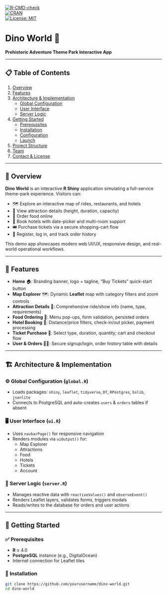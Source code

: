[![R-CMD-check](https://github.com/yourusername/dino-world/actions/workflows/check.yaml/badge.svg)](https://github.com/yourusername/dino-world/actions/workflows/check.yaml)  
[![CRAN](https://www.r-pkg.org/badges/version/shiny)](https://cran.r-project.org/package=shiny)  
[![License: MIT](https://img.shields.io/badge/License-MIT-blue.svg)](LICENSE)  

# Dino World 🦖  
**Prehistoric Adventure Theme Park Interactive App**

---

## 📋 Table of Contents  
1. [Overview](#overview)  
2. [Features](#features)  
3. [Architecture & Implementation](#architecture--implementation)  
   - [Global Configuration](#global-configuration)  
   - [User Interface](#user-interface)  
   - [Server Logic](#server-logic)  
4. [Getting Started](#getting-started)  
   - [Prerequisites](#prerequisites)  
   - [Installation](#installation)  
   - [Configuration](#configuration)  
   - [Launch](#launch)  
5. [Project Structure](#project-structure)  
6. [Team](#team)  
7. [Contact & License](#contact--license)  

---

## 🌟 Overview  
**Dino World** is an interactive **R Shiny** application simulating a full-service theme-park experience. Visitors can:  
- 🗺️ Explore an interactive map of rides, restaurants, and hotels  
- 🎢 View attraction details (height, duration, capacity)  
- 🍔 Order food online  
- 🏨 Book hotels with date-picker and multi-room support  
- 🎟️ Purchase tickets via a secure shopping-cart flow  
- 🔐 Register, log in, and track order history  

This demo app showcases modern web UI/UX, responsive design, and real-world operational workflows.

---

## 🚀 Features  
- **Home** 🏠: Branding banner, logo + tagline, “Buy Tickets” quick-start button  
- **Map Explorer** 🗺️: Dynamic **Leaflet** map with category filters and zoom controls  
- **Attraction Details** 🎡: Comprehensive ride/show info (name, type, requirements)  
- **Food Ordering** 🍕: Menu pop-ups, form validation, persisted orders  
- **Hotel Booking** 🏩: Distance/price filters, check-in/out picker, payment processing  
- **Ticket Purchase** 🎫: Select type, duration, quantity; cart and checkout flow  
- **User & Orders** 👤🛒: Secure signup/login, order history table with details  

---

## 🏗️ Architecture & Implementation

### ⚙️ Global Configuration (`global.R`)
- Loads packages: `shiny`, `leaflet`, `tidyverse`, `DT`, `RPostgres`, `bslib`, `jsonlite`  
- Connects to PostgreSQL and auto-creates `users` & `orders` tables if absent  

### 🖥️ User Interface (`ui.R`)
- Uses `navbarPage()` for responsive navigation  
- Renders modules via `uiOutput()` for:  
  - Map Explorer  
  - Attractions  
  - Food  
  - Hotels  
  - Tickets  
  - Account  

### 🔄 Server Logic (`server.R`)
- Manages reactive data with `reactiveValues()` and `observeEvent()`  
- Renders Leaflet layers, validates forms, triggers modals  
- Reads/writes to the database for orders and user actions  

---

## 🏁 Getting Started

### ✅ Prerequisites  
- **R** ≥ 4.0  
- **PostgreSQL** instance (e.g., DigitalOcean)  
- Internet connection for Leaflet tiles  

### 💾 Installation  
```bash
git clone https://github.com/yourusername/dino-world.git
cd dino-world
